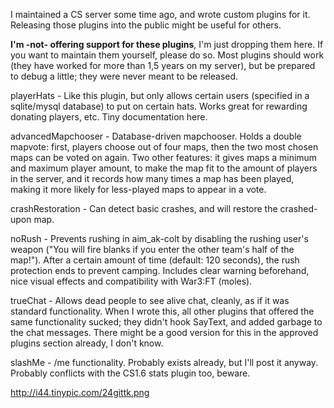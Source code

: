 I maintained a CS server some time ago, and wrote custom plugins for it. Releasing those plugins into the public might be useful for others.

**I'm -not- offering support for these plugins**, I'm just dropping them here. If you want to maintain them yourself, please do so. Most plugins should work (they have worked for more than 1,5 years on my server), but be prepared to debug a little; they were never meant to be released.

playerHats - Like this plugin, but only allows certain users (specified in a sqlite/mysql database) to put on certain hats. Works great for rewarding donating players, etc. Tiny documentation here.

advancedMapchooser - Database-driven mapchooser. Holds a double mapvote: first, players choose out of four maps, then the two most chosen maps can be voted on again. Two other features: it gives maps a minimum and maximum player amount, to make the map fit to the amount of players in the server, and it records how many times a map has been played, making it more likely for less-played maps to appear in a vote.

crashRestoration - Can detect basic crashes, and will restore the crashed-upon map.

noRush - Prevents rushing in aim_ak-colt by disabling the rushing user's weapon ("You will fire blanks if you enter the other team's half of the map!"). After a certain amount of time (default: 120 seconds), the rush protection ends to prevent camping. Includes clear warning beforehand, nice visual effects and compatibility with War3:FT (moles).

trueChat - Allows dead people to see alive chat, cleanly, as if it was standard functionality. When I wrote this, all other plugins that offered the same functionality sucked; they didn't hook SayText, and added garbage to the chat messages. There might be a good version for this in the approved plugins section already, I don't know.

slashMe - /me functionality. Probably exists already, but I'll post it anyway. Probably conflicts with the CS1.6 stats plugin too, beware.

http://i44.tinypic.com/24gittk.png
